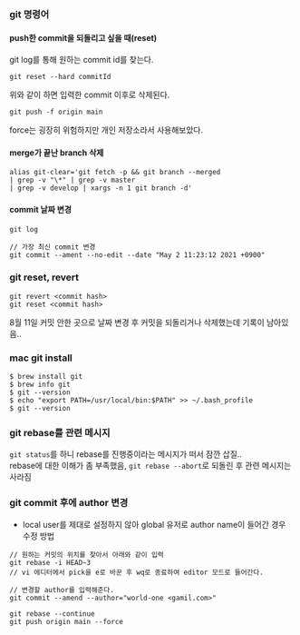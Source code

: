 ### git 명령어
#### push한 commit을 되돌리고 싶을 때(reset)
git log를 통해 원하는 commit id를 찾는다.
```
git reset --hard commitId
```
위와 같이 하면 입력한 commit 이후로 삭제된다.
```
git push -f origin main
```
force는 굉장히 위험하지만 개인 저장소라서 사용해보았다.


#### merge가 끝난 branch 삭제
```
alias git-clear='git fetch -p && git branch --merged 
| grep -v "\*" | grep -v master 
| grep -v develop | xargs -n 1 git branch -d'
```

#### commit 날짜 변경
```
git log

// 가장 최신 commit 변경
git commit --ament --no-edit --date "May 2 11:23:12 2021 +0900"
```

### git reset, revert
```
git revert <commit hash>
git reset <commit hash>
```
8월 11일 커밋 안한 곳으로 날짜 변경 후 커밋을 되돌리거나 삭제했는데 기록이 남아있음..


### mac git install
```
$ brew install git
$ brew info git
$ git --version
$ echo "export PATH=/usr/local/bin:$PATH" >> ~/.bash_profile
$ git --version
```

### git rebase를 관련 메시지
`git status`를 하니 rebase를 진행중이라는 메시지가 떠서 잠깐 삽질..   
rebase에 대한 이해가 좀 부족했음,
`git rebase --abort`로 되돌린 후 관련 메시지는 사라짐

### git commit 후에  author 변경
- local user를 제대로 설정하지 않아 global 유저로 author name이 들어간 경우 수정 방법
```
// 원하는 커밋의 위치를 찾아서 아래와 같이 입력
git rebase -i HEAD~3
// vi 에디터에서 pick을 e로 바꾼 후 wq로 종료하여 editor 모드로 들어간다.

// 변경할 author를 입력해준다.
git commit --amend --author="world-one <gamil.com>"

git rebase --continue
git push origin main --force
```